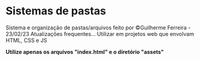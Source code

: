 # Sistemas de pastas

Sistema e organização de pastas/arquivos feito por &copy;Guilherme Ferreira - 23/02/23
Atualizações frequentes...
Utilizar em projetos web que envolvam HTML, CSS e JS

**Utilize apenas os arquivos "index.html" e o diretório "assets"**

<!-- ## Commits Semanticos

O commit semântico é uma convenção de nomeação de commits que informa a intenção do commit ao usuário do código. Ele inclui diferentes tipos de commits, cada um com uma descrição específica, como: <br>

<strong style="text-transform: uppercase;"><em>feat</em></strong>: adiciona um novo recurso ao código; <br>
<strong style="text-transform: uppercase;"><em>fix</em></strong>: corrige um problema (bug fix) no código; <br>
<strong style="text-transform: uppercase;"><em>docs</em></strong>: faz mudanças na documentação do código, como no <strong>Readme</strong>; <br>
<strong style="text-transform: uppercase;"><em>test</em></strong>: faz mudanças em testes unitários; <br>
<strong style="text-transform: uppercase;"><em>build</em></strong>: faz mudanças em arquivos de build e dependências; <br>
<strong style="text-transform: uppercase;"><em>perf</em></strong>: faz mudanças relacionadas a performance do código; <br>
<strong style="text-transform: uppercase;"><em>style</em></strong>: faz mudanças em formatação de código, como semicolons e espaços em branco; <br>
<strong style="text-transform: uppercase;"><em>refactor</em></strong>: faz mudanças de refatoração no código que não alteram sua funcionalidade; <br>
<strong style="text-transform: uppercase;"><em>chore</em></strong>: faz atualizações em tarefas de build, configurações de administrador e pacotes; <br>
<strong style="text-transform: uppercase;"><em>ci</em></strong>: faz mudanças relacionadas à integração contínua. <br>

### Exemplo:

Terminei o CSS da página, nome do commit: "style - CSS feito"
-->
